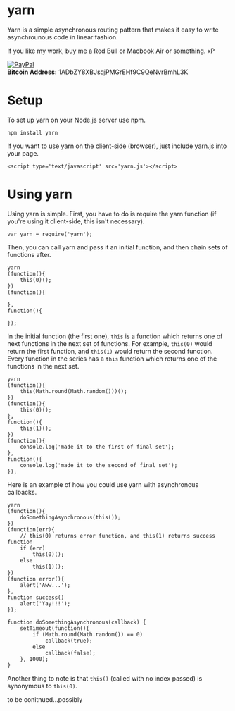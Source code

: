 # yarn

Yarn is a simple asynchronous routing pattern that makes it easy to write asynchrounous code in linear fashion.

If you like my work, buy me a Red Bull or Macbook Air or something. xP

[![PayPal](https://www.paypalobjects.com/en_US/i/btn/btn_donate_LG.gif)](https://www.paypal.com/cgi-bin/webscr?cmd=_donations&business=SJCCMHKZLMSX2&lc=US&item_name=yarn&currency_code=USD&bn=PP%2dDonationsBF%3abtn_donate_LG%2egif%3aNonHosted)  
**Bitcoin Address:** 1ADbZY8XBJsqjPMGrEHf9C9QeNvrBmhL3K

# Setup

To set up yarn on your Node.js server use npm.

	npm install yarn

If you want to use yarn on the client-side (browser), just include yarn.js into your page.

	<script type='text/javascript' src='yarn.js'></script>

# Using yarn

Using yarn is simple. First, you have to do is require the yarn function (if you're using it client-side, this isn't necessary).

	var yarn = require('yarn');

Then, you can call yarn and pass it an initial function, and then chain sets of functions after.

	yarn
	(function(){
		this(0)();
	})
	(function(){
	
	},
	function(){
		
	});

In the initial function (the first one), `this` is a function which returns one of next functions in the next set of functions. For example, `this(0)` would return the first function, and `this(1)` would return the second function. Every function in the series has a `this` function which returns one of the functions in the next set.

	yarn
	(function(){
		this(Math.round(Math.random()))();
	})
	(function(){
		this(0)();
	},
	function(){
		this(1)();
	})
	(function(){
		console.log('made it to the first of final set');
	},
	function(){
		console.log('made it to the second of final set');
	});

Here is an example of how you could use yarn with asynchronous callbacks.

	yarn
	(function(){
		doSomethingAsynchronous(this());
	})
	(function(err){
		// this(0) returns error function, and this(1) returns success function
		if (err)
			this(0)();
		else
			this(1)();
	})
	(function error(){
		alert('Aww...');
	},
	function success()
		alert('Yay!!!');
	});

	function doSomethingAsynchronous(callback) {
		setTimeout(function(){
			if (Math.round(Math.random()) == 0)
				callback(true);
			else
				callback(false);
		}, 1000);
	}

Another thing to note is that `this()` (called with no index passed) is synonymous to `this(0)`.

to be conitnued...possibly